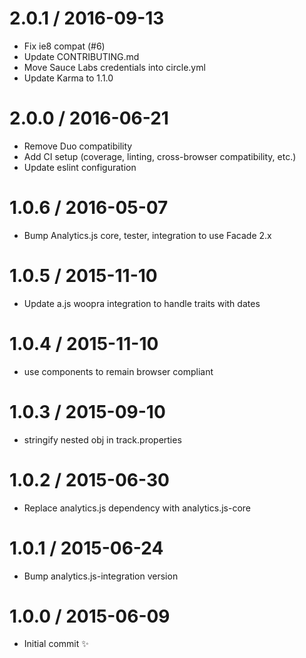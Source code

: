 
2.0.1 / 2016-09-13
==================

  * Fix ie8 compat (#6)
  * Update CONTRIBUTING.md
  * Move Sauce Labs credentials into circle.yml
  * Update Karma to 1.1.0

2.0.0 / 2016-06-21
==================

  * Remove Duo compatibility
  * Add CI setup (coverage, linting, cross-browser compatibility, etc.)
  * Update eslint configuration

1.0.6 / 2016-05-07
==================

  * Bump Analytics.js core, tester, integration to use Facade 2.x

1.0.5 / 2015-11-10
==================

  * Update a.js woopra integration to handle traits with dates

1.0.4 / 2015-11-10
==================

  * use components to remain browser compliant

1.0.3 / 2015-09-10
==================

  * stringify nested obj in track.properties

1.0.2 / 2015-06-30
==================

  * Replace analytics.js dependency with analytics.js-core

1.0.1 / 2015-06-24
==================

  * Bump analytics.js-integration version

1.0.0 / 2015-06-09
==================

  * Initial commit :sparkles:
